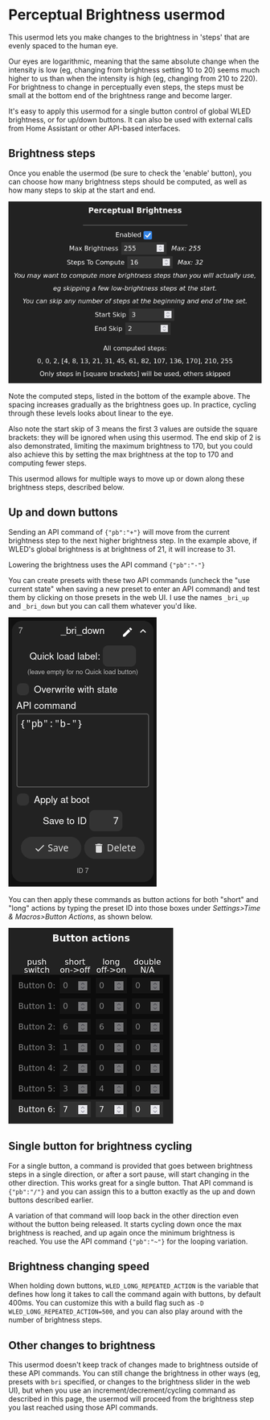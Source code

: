 # Perceptual Brightness usermod

This usermod lets you make changes to the brightness in 'steps' that are evenly spaced to the human eye.

Our eyes are logarithmic, meaning that the same absolute change when the intensity is low (eg, changing from brightness setting 10 to 20) seems much higher to us than when the intensity is high (eg, changing from 210 to 220). For brightness to change in perceptually even steps, the steps must be small at the bottom end of the brightness range and become larger.

It's easy to apply this usermod for a single button control of global WLED brightness, or for up/down buttons. It can also be used with external calls from Home Assistant or other API-based interfaces.

## Brightness steps
Once you enable the usermod (be sure to check the 'enable' button), you can choose how many brightness steps should be computed, as well as how many steps to skip at the start and end.

![A screenshot of the Perceptual Brightness configuration page, showing 16 steps of brightness levels. They have smaller numerical spacing at the start, going up by only 2 and larger at the end, going up by 45. The screenshot also demonstrates skipping the first 3 and last 2 brightness steps, indicated with square brackets.](perceptual-brightness-example-levels.png)

Note the computed steps, listed in the bottom of the example above. The spacing increases gradually as the brightness goes up. In practice, cycling through these levels looks about linear to the eye.

Also note the start skip of 3 means the first 3 values are outside the square brackets: they will be ignored when using this usermod. The end skip of 2 is also demonstrated, limiting the maximum brightness to 170, but you could also achieve this by setting the max brightness at the top to 170 and computing fewer steps.

This usermod allows for multiple ways to move up or down along these brightness steps, described below.

## Up and down buttons
Sending an API command of `{"pb":"+"}` will move from the current brightness step to the next higher brightness step. In the example above, if WLED's global brightness is at brightness of 21, it will increase to 31.

Lowering the brightness uses the API command `{"pb":"-"}`

You can create presets with these two API commands (uncheck the "use current state" when saving a new preset to enter an API command) and test them by clicking on those presets in the web UI. I use the names `_bri_up` and `_bri_down` but you can call them whatever you'd like.

![A screenshot of a preset called _bri_down with the command shown above, and preset ID 7](perceptual-brightness-example-down-preset.png)

You can then apply these commands as button actions for both "short" and "long" actions by typing the preset ID into those boxes under *Settings>Time & Macros>Button Actions*, as shown below.

![A screenshot of the button configuration to apply preset 7 for both short and long actions to button 6](perceptual-brightness-example-down-button-action.png)

## Single button for brightness cycling
For a single button, a command is provided that goes between brightness steps in a single direction, or after a sort pause, will start changing in the other direction. This works great for a single button. That API command is `{"pb":"/"}` and you can assign this to a button exactly as the up and down buttons described earlier.

A variation of that command will loop back in the other direction even without the button being released. It starts cycling down once the max brightness is reached, and up again once the minimum brightness is reached. You use the API command `{"pb":"~"}` for the looping variation.

## Brightness changing speed
When holding down buttons, `WLED_LONG_REPEATED_ACTION` is the variable that defines how long it takes to call the command again with buttons, by default 400ms. You can customize this with a build flag such as `-D WLED_LONG_REPEATED_ACTION=500`, and you can also play around with the number of brightness steps.

## Other changes to brightness
This usermod doesn't keep track of changes made to brightness outside of these API commands. You can still change the brightness in other ways (eg, presets with `bri` specified, or changes to the brightness slider in the web UI), but when you use an increment/decrement/cycling command as described in this page, the usermod will proceed from the brightness step you last reached using those API commands.
